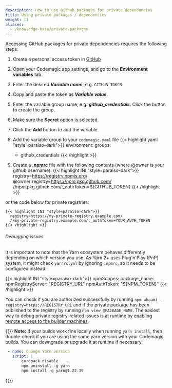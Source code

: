 ```yaml
---
description: How to use Github packages for private dependencies 
title: Using private packages / dependencies
weight: 11
aliases:
  - /knowledge-base/private-packages
---
```


Accessing GitHub packages for private dependencies requires the following steps:

1. Create a personal access token in [GitHub](https://github.com/settings/tokens)
2. Open your Codemagic app settings, and go to the **Environment variables** tab.
3. Enter the desired **_Variable name_**, e.g. `GITHUB_TOKEN`.
4. Copy and paste the token as **_Variable value_**.
5. Enter the variable group name, e.g. **_github_credentials_**. Click the button to create the group.
6. Make sure the **Secret** option is selected.
7. Click the **Add** button to add the variable.


8. Add the variable group to your `codemagic.yaml` file
{{< highlight yaml "style=paraiso-dark">}}
  environment:
    groups:
      - github_credentials
{{< /highlight >}}


9. Create a **.npmrc** file with the following contents (where @owner is your github username):
{{< highlight INI "style=paraiso-dark">}}
  registry=https://registry.npmjs.org/
  @owner:registry=https://npm.pkg.github.com/
  //npm.pkg.github.com/:_authToken=${GITHUB_TOKEN}
{{< /highlight >}}

 or the code below for private registries:

    {{< highlight INI "style=paraiso-dark">}}
      registry=https://my-private-registry.example.com/
      //my-private-registry.example.com/:_authToken=YOUR_AUTH_TOKEN
    {{< /highlight >}}

###### Debugging issues

It is important to note that the Yarn ecosystem behaves differently depending on which version you use. As Yarn 2+ uses Plug'n'Play (PnP) system, it might check `yarnrc.yml` by ignoring `.npmrc`, so it needs to be configured instead:


{{< highlight INI "style=paraiso-dark">}}
npmScopes:
 package_name:
  npmRegistryServer: "REGISTRY_URL"
  npmAuthToken: "${NPM_TOKEN}"
 {{< /highlight >}}

You can check if you are authorized successfully by running `npm whoami --registry=https://REGISTRY_URL` and if the private package has been published to the registry by running `npm view @PACKAGE_NAME`. The easiest way to debug private registry-related issues is at runtime by [enabling remote access to the builder machines](https://docs.codemagic.io/troubleshooting/accessing-builder-machine-via-ssh/).

{{<notebox>}}
**Note:** If your builds work fine locally when running `yarn install`, then double-check if you are using the same yarn version with your Codemagic builds. You can downgrade or upgrade it at runtime if necessary:

```yaml
 - name: Change Yarn version
   script: |
       corepack disable
       npm uninstall -g yarn
       npm install -g yarn@1.22.19
```

{{</notebox>}}

